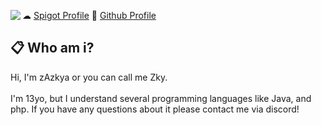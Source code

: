 <a href="https://www.zazkya.me"><img align="left" src="https://media.discordapp.net/attachments/833551890427674675/888819181661864006/MyProfile.png?width=201&height=224"/></a>

☁ <a href="https://www.spigotmc.org/members/zazkya.1405036/">Spigot Profile</a>
📇 <a href="https://github.com/zAzkkya">Github Profile</a>

## 📋 Who am i?

Hi, I'm zAzkya or you can call me Zky. <br/><br/>I'm 13yo, but I understand several programming languages like Java, and php. If you have any questions about it please contact me via discord!
